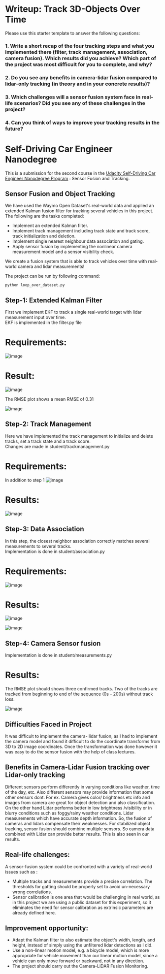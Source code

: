 # Writeup: Track 3D-Objects Over Time

Please use this starter template to answer the following questions:

### 1. Write a short recap of the four tracking steps and what you implemented there (filter, track management, association, camera fusion). Which results did you achieve? Which part of the project was most difficult for you to complete, and why?


### 2. Do you see any benefits in camera-lidar fusion compared to lidar-only tracking (in theory and in your concrete results)? 


### 3. Which challenges will a sensor fusion system face in real-life scenarios? Did you see any of these challenges in the project?


### 4. Can you think of ways to improve your tracking results in the future?


# Self-Driving Car Engineer Nanodegree 

This is a submission for the  second course in the  [Udacity Self-Driving Car Engineer Nanodegree Program](https://www.udacity.com/course/c-plus-plus-nanodegree--nd213) : Sensor Fusion and Tracking. 


## Sensor Fusion and Object Tracking

We have used the Waymo Open Dataset's real-world data and applied an extended Kalman fusion filter for tracking several vehicles in this project. The following are the tasks completed:
- Implement an extended Kalman filter.
- Implement track management including track state and track score, track initialization and deletion.
- Implement single nearest neighbour data association and gating.
- Apply sensor fusion by implementing the nonlinear camera measurement model and a sensor visibility check. 

We create a fusion system that is able to track vehicles over time with real-world camera and lidar measurements!

The project can be run by following command: 

```
python loop_over_dataset.py
```
## Step-1: Extended Kalman Filter

First we implement EKF to track a single real-world target with lidar measurement input over time.     
EKF is implemented in the filter.py file     

# Requirements:   

![image](https://user-images.githubusercontent.com/28135189/216813772-97a8039b-a614-4686-8f83-bd6fd400e502.png)

# Result:   

![image](https://user-images.githubusercontent.com/28135189/216813853-6ba780b7-6db6-484f-a678-a5ca7c997ad1.png)

The RMSE plot shows a mean RMSE of 0.31 

![image](https://user-images.githubusercontent.com/28135189/216813865-d8d0225a-f62b-4690-83f0-82fc370d64dd.png)


## Step-2: Track Management   

Here we have implemented the track management to initialize and delete tracks, set a track state and a track score.      
Changes are made in student/trackmanagement.py     

# Requirements:   

In addition to step 1
![image](https://user-images.githubusercontent.com/28135189/216813977-4e276255-4160-400d-8e9d-dbe99375a024.png)


# Results:

![image](https://user-images.githubusercontent.com/28135189/216814047-ada0b719-ffac-49ae-9913-43646ba5d556.png)


## Step-3: Data Association

In this step, the closest neighbor association correctly matches several measurements to several tracks.     
Implementation is done in student/association.py

# Requirements:     

![image](https://user-images.githubusercontent.com/28135189/216814128-22164350-72c8-4ccf-b2da-690cb9e1fe2d.png)     


# Results:   

![image](https://user-images.githubusercontent.com/28135189/216814646-b21b8986-cea5-46f6-8614-37008852feac.png)    


![image](https://user-images.githubusercontent.com/28135189/216814660-e3eb462b-bb21-462b-99d2-a3ef0731318d.png)    


## Step-4: Camera Sensor fusion

Implementation is done in student/measurements.py


# Results:

The RMSE plot should shows three confirmed tracks. Two of the tracks are tracked from beginning to end of the sequence (0s - 200s) without track loss.

![image](https://user-images.githubusercontent.com/28135189/216814768-19edf05b-e44a-4d4a-86fa-9b5ebbd8831e.png)



## Difficulties Faced in Project

It was difficult to implement the camera- lidar fusion, as I had to implement the camera model and found it difficult to do the coordinate transforms from 3D to 2D image coordinates. Once the transformation was done however it was easy to do the sensor fusion with the help of class lectures.

## Benefits in Camera-Lidar Fusion tracking over Lidar-only tracking

Different sensors perform differently in varying conditions like weather, time of the day, etc. Also different sensors may provide information that some other sensors dont. For ex. Camera gives color/ brightness etc info and images from camera are great for object detection and also classification. On the other hand Lidar performs better in low brightness /visibility or in blurry conditions such as foggy/rainy weather conditions. Lidar measurements which have accurate depth information. So, the fusion of cameras and lidars compensate their weaknesses. For stabilized object tracking, sensor fusion should combine multiple sensors. So camera data combined with Lidar can provide better results. This is also seen in our results.

## Real-life challenges:

A sensor-fusion system could be confronted with a variety of real-world issues such as :

- Multiple tracks and measurements provide a precise correlation. The thresholds for gatting should be properly set to avoid un-necessary wrong correlations.    
- Sensor calibration is one area that would be challenging in real world, as in this project we are using a public dataset for this experiment, so it eliminates the need for sensor calibration as extrinsic parameters are already defined here.     


## Improvement opportunity:

- Adapt the Kalman filter to also estimate the object's width, length, and height, instead of simply using the unfiltered lidar detections as I did.
- Use a non-linear motion model, e.g. a bicycle model, which is more appropriate for vehicle movement than our linear motion model, since a vehicle can only move forward or backward, not in any direction.
- The project should carry out the Camera-LiDAR Fusion Monitoring.






